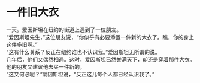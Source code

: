 # 一件旧大衣

一天。爱因斯坦在纽约的街道上遇到了一位朋友。  
“爱因斯坦先生，”这位朋友说，“你似乎有必要添置一件新的大衣了。瞧，你的身上这件多旧啊。”  
“这有什么关系？反正在纽约谁也不认识我。”爱因斯坦无所谓的说。  
几年后，他们又偶然相遇。这时，爱因斯坦已然誉满天下，却还是穿着那件大衣。他的朋友又建议他去买一件新的。  
“这又何必呢？”爱因斯坦说，“反正这儿每个人都已经认识我了。”
  